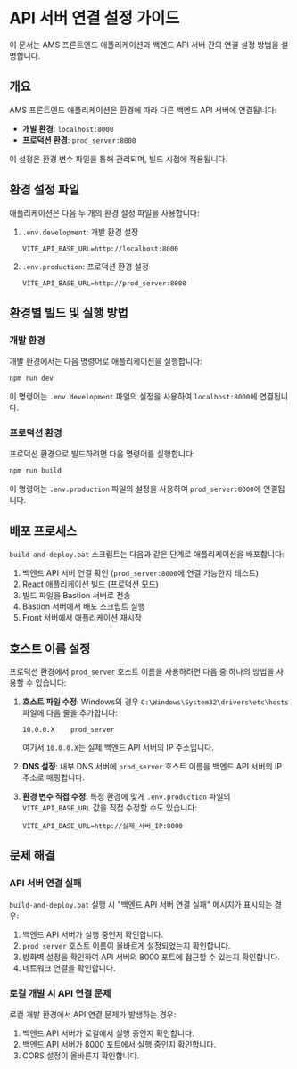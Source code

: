 # API 서버 연결 설정 가이드

이 문서는 AMS 프론트엔드 애플리케이션과 백엔드 API 서버 간의 연결 설정 방법을 설명합니다.

## 개요

AMS 프론트엔드 애플리케이션은 환경에 따라 다른 백엔드 API 서버에 연결됩니다:

- **개발 환경**: `localhost:8000`
- **프로덕션 환경**: `prod_server:8000`

이 설정은 환경 변수 파일을 통해 관리되며, 빌드 시점에 적용됩니다.

## 환경 설정 파일

애플리케이션은 다음 두 개의 환경 설정 파일을 사용합니다:

1. `.env.development`: 개발 환경 설정
   ```
   VITE_API_BASE_URL=http://localhost:8000
   ```

2. `.env.production`: 프로덕션 환경 설정
   ```
   VITE_API_BASE_URL=http://prod_server:8000
   ```

## 환경별 빌드 및 실행 방법

### 개발 환경

개발 환경에서는 다음 명령어로 애플리케이션을 실행합니다:

```bash
npm run dev
```

이 명령어는 `.env.development` 파일의 설정을 사용하여 `localhost:8000`에 연결됩니다.

### 프로덕션 환경

프로덕션 환경으로 빌드하려면 다음 명령어를 실행합니다:

```bash
npm run build
```

이 명령어는 `.env.production` 파일의 설정을 사용하여 `prod_server:8000`에 연결됩니다.

## 배포 프로세스

`build-and-deploy.bat` 스크립트는 다음과 같은 단계로 애플리케이션을 배포합니다:

1. 백엔드 API 서버 연결 확인 (`prod_server:8000`에 연결 가능한지 테스트)
2. React 애플리케이션 빌드 (프로덕션 모드)
3. 빌드 파일을 Bastion 서버로 전송
4. Bastion 서버에서 배포 스크립트 실행
5. Front 서버에서 애플리케이션 재시작

## 호스트 이름 설정

프로덕션 환경에서 `prod_server` 호스트 이름을 사용하려면 다음 중 하나의 방법을 사용할 수 있습니다:

1. **호스트 파일 수정**: Windows의 경우 `C:\Windows\System32\drivers\etc\hosts` 파일에 다음 줄을 추가합니다:
   ```
   10.0.0.X    prod_server
   ```
   여기서 `10.0.0.X`는 실제 백엔드 API 서버의 IP 주소입니다.

2. **DNS 설정**: 내부 DNS 서버에 `prod_server` 호스트 이름을 백엔드 API 서버의 IP 주소로 매핑합니다.

3. **환경 변수 직접 수정**: 특정 환경에 맞게 `.env.production` 파일의 `VITE_API_BASE_URL` 값을 직접 수정할 수도 있습니다:
   ```
   VITE_API_BASE_URL=http://실제_서버_IP:8000
   ```

## 문제 해결

### API 서버 연결 실패

`build-and-deploy.bat` 실행 시 "백엔드 API 서버 연결 실패" 메시지가 표시되는 경우:

1. 백엔드 API 서버가 실행 중인지 확인합니다.
2. `prod_server` 호스트 이름이 올바르게 설정되었는지 확인합니다.
3. 방화벽 설정을 확인하여 API 서버의 8000 포트에 접근할 수 있는지 확인합니다.
4. 네트워크 연결을 확인합니다.

### 로컬 개발 시 API 연결 문제

로컬 개발 환경에서 API 연결 문제가 발생하는 경우:

1. 백엔드 API 서버가 로컬에서 실행 중인지 확인합니다.
2. 백엔드 API 서버가 8000 포트에서 실행 중인지 확인합니다.
3. CORS 설정이 올바른지 확인합니다.